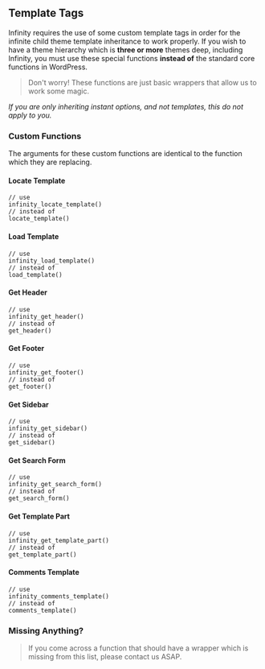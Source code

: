## Template Tags

Infinity requires the use of some custom template tags in order
for the infinite child theme template inheritance to work properly. If you wish to have a
theme hierarchy which is **three or more** themes deep, including Infinity, you must use these
special functions **instead of** the standard core functions in WordPress.

> Don't worry! These functions are just basic wrappers that allow us to work some magic.

*If you are only inheriting instant options, and not templates, this do not apply to you.*

### Custom Functions

The arguments for these custom functions are identical to the
function which they are replacing.

#### Locate Template

	// use
	infinity_locate_template()
	// instead of
	locate_template()

#### Load Template

	// use
	infinity_load_template()
	// instead of
	load_template()

#### Get Header

	// use
	infinity_get_header()
	// instead of
	get_header()

#### Get Footer

	// use
	infinity_get_footer()
	// instead of
	get_footer()

#### Get Sidebar

	// use
	infinity_get_sidebar()
	// instead of
	get_sidebar()

#### Get Search Form

	// use
	infinity_get_search_form()
	// instead of
	get_search_form()

#### Get Template Part

	// use
	infinity_get_template_part()
	// instead of
	get_template_part()

#### Comments Template

	// use
	infinity_comments_template()
	// instead of
	comments_template()

### Missing Anything?

> If you come across a function that should have a wrapper which is missing from this list,
please contact us ASAP.